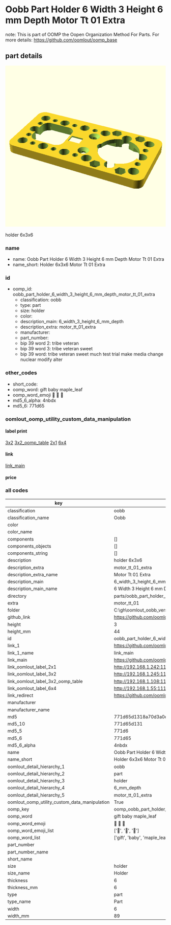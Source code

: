 # Oobb Part Holder 6 Width 3 Height 6 mm Depth Motor Tt 01 Extra  

note: This is part of OOMP the Oopen Organization Method For Parts. For more details: https://github.com/oomlout/oomp_base

##  part details
  

[![](3dpr.png)](3dpr.png)

holder 6x3x6



### name
* name: Oobb Part Holder 6 Width 3 Height 6 mm Depth Motor Tt 01 Extra
* name_short: Holder 6x3x6 Motor Tt 01 Extra
### id
* oomp_id: oobb_part_holder_6_width_3_height_6_mm_depth_motor_tt_01_extra
  * classification: oobb
  * type: part
  * size: holder
  * color: 
  * description_main: 6_width_3_height_6_mm_depth
  * description_extra: motor_tt_01_extra
  * manufacturer: 
  * part_number: 
  * bip 39 word 2: tribe veteran
  * bip 39 word 3: tribe veteran sweet
  * bip 39 word: tribe veteran sweet much test trial make media change nuclear modify alter

### other_codes
* short_code: 
* oomp_word: gift baby maple_leaf
* oomp_word_emoji :gift: :baby: :maple_leaf:
* md5_6_alpha: 4nbdx
* md5_6: 771d65






### oomlout_oomp_utility_custom_data_manipulation
#### label print
[3x2](http://192.168.1.245:1112/?label=oomp%204nbdx)
[3x2_oomp_table](http://192.168.1.108:1112/?label=oomp%204nbdx)
[2x1](http://192.168.1.242:1112/?label=oomp%204nbdx)
[6x4](http://192.168.1.55:1112/?label=oomp%204nbdx)    

#### link

[link_main](https://github.com/oomlout/oomlout_oobb_version_4_generated_parts/tree/main/navigation_oomp/oobb/part/holder/6_width_3_height_6_mm_depth/motor_tt_01_extra/part)                              

#### price







### all codes 
| key | value |  
| --- | --- |  
| classification | oobb |  
| classification_name | Oobb |  
| color |  |  
| color_name |  |  
| components | [] |  
| components_objects | [] |  
| components_string | [] |  
| description | holder 6x3x6 |  
| description_extra | motor_tt_01_extra |  
| description_extra_name | Motor Tt 01 Extra |  
| description_main | 6_width_3_height_6_mm_depth |  
| description_main_name | 6 Width 3 Height 6 mm Depth |  
| directory | parts/oobb_part_holder_6_width_3_height_6_mm_depth_motor_tt_01_extra |  
| extra | motor_tt_01 |  
| folder | C:\gh\oomlout_oobb_version_4_generated_parts\parts\oobb_part_holder_6_width_3_height_6_mm_depth_motor_tt_01_extra |  
| github_link | https://github.com/oomlout/oomlout_oomp_part_src/tree/main/parts/oobb_part_holder_6_width_3_height_6_mm_depth_motor_tt_01_extra |  
| height | 3 |  
| height_mm | 44 |  
| id | oobb_part_holder_6_width_3_height_6_mm_depth_motor_tt_01_extra |  
| link_1 | https://github.com/oomlout/oomlout_oobb_version_4_generated_parts/tree/main/navigation_oomp/oobb/part/holder/6_width_3_height_6_mm_depth/motor_tt_01_extra/part |  
| link_1_name | link_main |  
| link_main | https://github.com/oomlout/oomlout_oobb_version_4_generated_parts/tree/main/navigation_oomp/oobb/part/holder/6_width_3_height_6_mm_depth/motor_tt_01_extra/part |  
| link_oomlout_label_2x1 | http://192.168.1.242:1112/?label=oomp%204nbdx |  
| link_oomlout_label_3x2 | http://192.168.1.245:1112/?label=oomp%204nbdx |  
| link_oomlout_label_3x2_oomp_table | http://192.168.1.108:1112/?label=oomp%204nbdx |  
| link_oomlout_label_6x4 | http://192.168.1.55:1112/?label=oomp%204nbdx |  
| link_redirect | https://github.com/oomlout/oomlout_oobb_version_4_generated_parts/tree/main/parts/oobb_holder_06_03_06_ex_motor_tt_01 |  
| manufacturer |  |  
| manufacturer_name |  |  
| md5 | 771d65d1318a70d3a0efc911b77ccf42 |  
| md5_10 | 771d65d131 |  
| md5_5 | 771d6 |  
| md5_6 | 771d65 |  
| md5_6_alpha | 4nbdx |  
| name | Oobb Part Holder 6 Width 3 Height 6 mm Depth Motor Tt 01 Extra |  
| name_short | Holder 6x3x6 Motor Tt 01 Extra |  
| oomlout_detail_hierarchy_1 | oobb |  
| oomlout_detail_hierarchy_2 | part |  
| oomlout_detail_hierarchy_3 | holder |  
| oomlout_detail_hierarchy_4 | 6_mm_depth |  
| oomlout_detail_hierarchy_5 | motor_tt_01_extra |  
| oomlout_oomp_utility_custom_data_manipulation | True |  
| oomp_key | oomp_oobb_part_holder_6_width_3_height_6_mm_depth_motor_tt_01_extra |  
| oomp_word | gift baby maple_leaf |  
| oomp_word_emoji | :gift: :baby: :maple_leaf: |  
| oomp_word_emoji_list | [':gift:', ':baby:', ':maple_leaf:'] |  
| oomp_word_list | ['gift', 'baby', 'maple_leaf'] |  
| part_number |  |  
| part_number_name |  |  
| short_name |  |  
| size | holder |  
| size_name | Holder |  
| thickness | 6 |  
| thickness_mm | 6 |  
| type | part |  
| type_name | Part |  
| width | 6 |  
| width_mm | 89 |  
